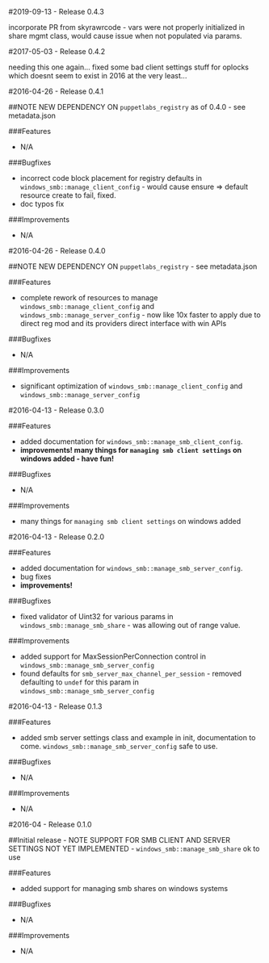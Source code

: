 #2019-09-13 - Release 0.4.3

incorporate PR from skyrawrcode - vars were not properly initialized in share mgmt class, would cause issue when not populated via params.

#2017-05-03 - Release 0.4.2

needing this one again... fixed some bad client settings stuff for oplocks which doesnt seem to exist in 2016 at the very least... 

#2016-04-26 - Release 0.4.1

##NOTE NEW DEPENDENCY ON `puppetlabs_registry` as of 0.4.0 - see metadata.json

###Features
 -  N/A

###Bugfixes
 -  incorrect code block placement for registry defaults in `windows_smb::manage_client_config` - would cause ensure => default resource create to fail, fixed.
 -  doc typos fix

###Improvements
 - N/A

#2016-04-26 - Release 0.4.0

##NOTE NEW DEPENDENCY ON `puppetlabs_registry` - see metadata.json

###Features
 - complete rework of resources to manage `windows_smb::manage_client_config` and `windows_smb::manage_server_config` - now like 10x faster to apply due to direct reg mod and its providers direct interface with win APIs

###Bugfixes
 -  N/A

###Improvements
 - significant optimization of `windows_smb::manage_client_config` and `windows_smb::manage_server_config`

#2016-04-13 - Release 0.3.0

###Features
 - added documentation for `windows_smb::manage_smb_client_config`.
 - __improvements! many things for `managing smb client settings` on windows added - have fun!__

###Bugfixes
 -  N/A

###Improvements
 - many things for `managing smb client settings` on windows added

#2016-04-13 - Release 0.2.0

###Features
 - added documentation for `windows_smb::manage_smb_server_config`.
 - bug fixes
 - __improvements!__

###Bugfixes
 - fixed validator of Uint32 for various params in `windows_smb::manage_smb_share` - was allowing out of range value.

###Improvements
 - added support for MaxSessionPerConnection control in `windows_smb::manage_smb_server_config`
 - found defaults for `smb_server_max_channel_per_session` - removed defaulting to `undef` for this param in `windows_smb::manage_smb_server_config`


#2016-04-13 - Release 0.1.3

###Features
 - added smb server settings class and example in init, documentation to come.  `windows_smb::manage_smb_server_config` safe to use.

###Bugfixes
 - N/A

###Improvements
 - N/A

#2016-04 - Release 0.1.0

##Initial release - NOTE SUPPORT FOR SMB CLIENT AND SERVER SETTINGS NOT YET IMPLEMENTED - `windows_smb::manage_smb_share` ok to use

###Features
 - added support for managing smb shares on windows systems

###Bugfixes
 - N/A

###Improvements
 - N/A

